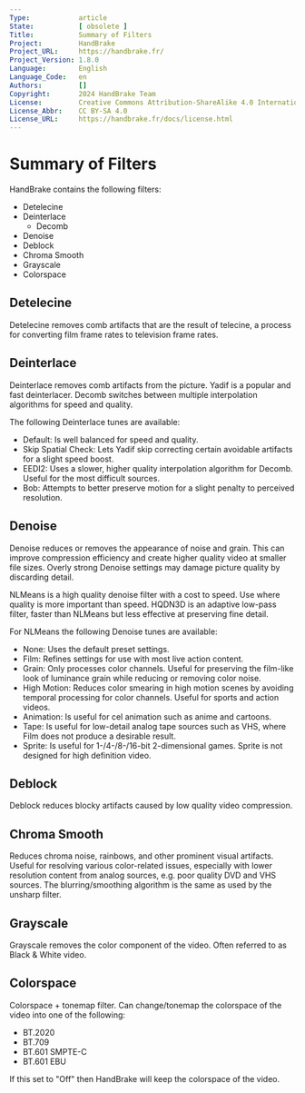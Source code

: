 ```yaml
---
Type:            article
State:           [ obsolete ]
Title:           Summary of Filters
Project:         HandBrake
Project_URL:     https://handbrake.fr/
Project_Version: 1.8.0
Language:        English
Language_Code:   en
Authors:         []
Copyright:       2024 HandBrake Team
License:         Creative Commons Attribution-ShareAlike 4.0 International
License_Abbr:    CC BY-SA 4.0
License_URL:     https://handbrake.fr/docs/license.html
---
```


Summary of Filters
=============================


HandBrake contains the following filters:

- Detelecine
- Deinterlace 
  - Decomb
- Denoise
- Deblock
- Chroma Smooth
- Grayscale
- Colorspace


Detelecine
----------

Detelecine removes comb artifacts that are the result of telecine, a process for converting film frame rates to television frame rates.


Deinterlace
-----------

Deinterlace removes comb artifacts from the picture. 
Yadif is a popular and fast deinterlacer. 
Decomb switches between multiple interpolation algorithms for speed and quality.

The following Deinterlace tunes are available:

- Default: Is well balanced for speed and quality.
- Skip Spatial Check: Lets Yadif skip correcting certain avoidable artifacts for a slight speed boost.
- EEDI2: Uses a slower, higher quality interpolation algorithm for Decomb. Useful for the most difficult sources.
- Bob: Attempts to better preserve motion for a slight penalty to perceived resolution.


Denoise
-------

Denoise reduces or removes the appearance of noise and grain. This can improve compression efficiency and create higher quality video at smaller file sizes. 
Overly strong Denoise settings may damage picture quality by discarding detail.

NLMeans is a high quality denoise filter with a cost to speed. Use where quality is more important than speed.
HQDN3D is an adaptive low-pass filter, faster than NLMeans but less effective at preserving fine detail.

For NLMeans the following Denoise tunes are available:

- None: Uses the default preset settings.
- Film: Refines settings for use with most live action content.
- Grain: Only processes color channels. Useful for preserving the film-like look of luminance grain while reducing or removing color noise.
- High Motion: Reduces color smearing in high motion scenes by avoiding temporal processing for color channels. Useful for sports and action videos.
- Animation: Is useful for cel animation such as anime and cartoons.
- Tape: Is useful for low-detail analog tape sources such as VHS, where Film does not produce a desirable result.
- Sprite: Is useful for 1-/4-/8-/16-bit 2-dimensional games. Sprite is not designed for high definition video.


Deblock
-------

Deblock reduces blocky artifacts caused by low quality video compression.


Chroma Smooth
-------------

Reduces chroma noise, rainbows, and other prominent visual artifacts. Useful for resolving various color-related issues, especially with lower resolution content from analog sources, e.g. poor quality DVD and VHS sources. The blurring/smoothing algorithm is the same as used by the unsharp filter.


Grayscale
---------

Grayscale removes the color component of the video. Often referred to as Black & White video.


Colorspace
----------

Colorspace + tonemap filter. Can change/tonemap the colorspace of the video into one of the following:

- BT.2020
- BT.709
- BT.601 SMPTE-C
- BT.601 EBU

If this set to "Off" then HandBrake will keep the colorspace of the video.
